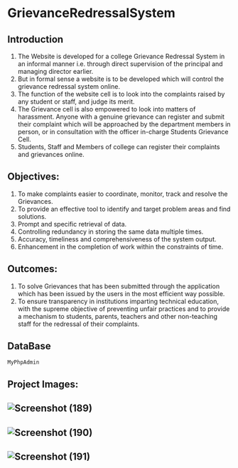 # GrievanceRedressalSystem
## Introduction
1. The Website is developed for a college Grievance Redressal System in an informal manner i.e. through direct supervision of the principal and managing director earlier. 
2.  But in formal sense a website is to be developed which will control the grievance redressal system online. 
3.	The function of the website cell is to look into the complaints raised by any student or staff, and judge its merit. 
4.	The Grievance cell is also empowered to look into matters of harassment. Anyone with a genuine grievance can register and submit their complaint which will be approached by the department members in person, or in consultation with the officer in-charge Students Grievance Cell. 
5.	Students, Staff and Members of college can register their complaints and grievances online.

## Objectives:
1.	To make complaints easier to coordinate, monitor, track and resolve the Grievances. 
2.	To provide an effective tool to identify and target problem areas and find solutions.
3.	Prompt and specific retrieval of data.
4.	Controlling redundancy in storing the same data multiple times.
5.	Accuracy, timeliness and comprehensiveness of the system output. 
6.	Enhancement in the completion of work within the constraints of time. 

## Outcomes:
1.	To solve Grievances that has been submitted through the application which has been issued by the users in the most efficient way possible.
2.	To ensure transparency in institutions imparting technical education, with the supreme objective of preventing unfair practices and to provide a mechanism to students, parents, teachers and other non-teaching staff for the redressal of their complaints.

## DataBase
```
MyPhpAdmin
```
## Project Images:

## ![Screenshot (189)](https://github.com/YuvrajNarayanMishra/GrievanceRedressalSystem/assets/99082388/c1ad775c-6c77-4a68-a9cc-f6e887c05051)


## ![Screenshot (190)](https://github.com/YuvrajNarayanMishra/GrievanceRedressalSystem/assets/99082388/5bd23192-b460-4ab3-a3fb-718493e59e65)


## ![Screenshot (191)](https://github.com/YuvrajNarayanMishra/GrievanceRedressalSystem/assets/99082388/efafdc68-d5b9-4f21-a6e2-43fffbeb509b)
